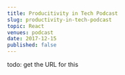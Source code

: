 ```yaml
---
title: Producitivity in Tech Podcast
slug: productivity-in-tech-podcast
topic: React
venues: podcast
date: 2017-12-15
published: false
---
```


todo: get the URL for this
